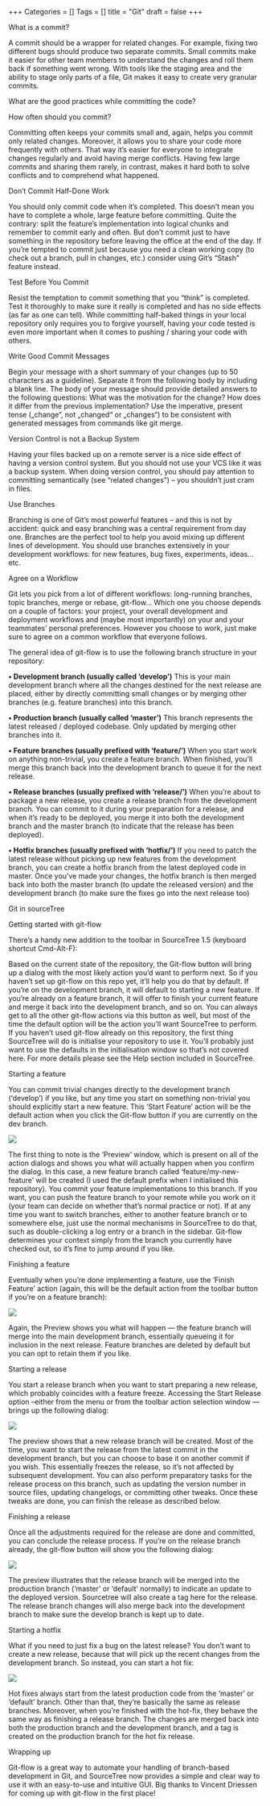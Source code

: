 +++
Categories = []
Tags = []
title = "Git"
draft = false
+++

<p class="custom-heading"> What is a commit? </p>
<p> A commit should be a wrapper for related changes. For example, fixing two different bugs should produce two separate commits. Small commits make it easier for other team members to understand the changes and roll them back if something went wrong. With tools like the staging area and the ability to stage only parts of a file, Git makes it easy to create very granular commits. </p>

<p class="custom-heading"> What are the good practices while committing the code? </p>

<p class="custom-sub-heading"> How often should you commit?</p>
<p> Committing often keeps your commits small and, again, helps you commit only related changes. Moreover, it allows you to share your code more frequently with others. That way it’s easier for everyone to integrate changes regularly and avoid having merge conflicts. Having few large commits and sharing them rarely, in contrast, makes it hard both to solve conflicts and to comprehend what happened. </p>

<p class="custom-sub-heading"> Don’t Commit Half-Done Work </p>
<p> You should only commit code when it’s completed. This doesn’t mean you have to complete a whole, large feature before committing. Quite the contrary: split the feature’s implementation into logical chunks and remember to commit early and often. But don’t commit just to have something in the repository before leaving the office at the end of the day. If you’re tempted to commit just because you need a clean working copy (to check out a branch, pull in changes, etc.) consider using Git’s “Stash” feature instead. </p>

<p class="custom-sub-heading"> Test Before You Commit </p>
<p> Resist the temptation to commit something that you “think” is completed. Test it thoroughly to make sure it really is completed and has no side effects (as far as one can tell). While committing half-baked things in your local repository only requires you to forgive yourself, having your code tested is even more important when it comes to pushing / sharing your code with others.</p>

<p class="custom-sub-heading"> Write Good Commit Messages</p>
<p> Begin your message with a short summary of your changes (up to 50 characters as a guideline). Separate it from the following body by including a blank line. The body of your message should provide detailed answers to the following questions: What was the motivation for the change? How does it differ from the previous implementation? Use the imperative, present tense („change“, not „changed“ or „changes“) to be consistent with generated messages from commands like git merge.</p>

<p class="custom-sub-heading"> Version Control is not a Backup System</p>
<p> Having your files backed up on a remote server is a nice side effect of having a version control system. But you should not use your VCS like it was a backup system. When doing version control, you should pay attention to committing semantically (see “related changes”) – you shouldn’t just cram in files.</p>

<p class="custom-sub-heading"> Use Branches</p>
<p> Branching is one of Git’s most powerful features – and this is not by accident: quick and easy branching was a central requirement from day one. Branches are the perfect tool to help you avoid mixing up different lines of development. You should use branches extensively in your development workflows: for new features, bug fixes, experiments, ideas… etc.</p>

<p class="custom-sub-heading"> Agree on a Workflow</p>
<p> Git lets you pick from a lot of different workflows: long-running branches, topic branches, merge or rebase, git-flow… Which one you choose depends on a couple of factors: your project, your overall development and deployment workflows and (maybe most importantly) on your and your teammates’ personal preferences. However you choose to work, just make sure to agree on a common workflow that everyone follows.</p>
<p>The general idea of git-flow is to use the following branch structure in your repository:</p>
<p><b>•	Development branch (usually called ‘develop’)</b>
This is your main development branch where all the changes destined for the next release are placed, either by directly committing small changes or by merging other branches (e.g. feature branches) into this branch.</p>
<p><b>•	Production branch (usually called ‘master’)</b>
This branch represents the latest released / deployed codebase. Only updated by merging other branches into it.</p>
<p><b>•	Feature branches (usually prefixed with ‘feature/’)</b>
When you start work on anything non-trivial, you create a feature branch. When finished, you’ll merge this branch back into the development branch to queue it for the next release.</p>
<p><b>•	Release branches (usually prefixed with ‘release/’)</b>
When you’re about to package a new release, you create a release branch from the development branch. You can commit to it during your preparation for a release, and when it’s ready to be deployed, you merge it into both the development branch and the master branch (to indicate that the release has been deployed).</p>
<p><b>•	Hotfix branches (usually prefixed with ‘hotfix/’)</b>
If you need to patch the latest release without picking up new features from the development branch, you can create a hotfix branch from the latest deployed code in master. Once you’ve made your changes, the hotfix branch is then merged back into both the master branch (to update the released version) and the development branch (to make sure the fixes go into the next release too)</p>

<p class="custom-heading"> Git in sourceTree </p>

<p class="custom-sub-heading"> Getting started with git-flow</p>
<p>There’s a handy new addition to the toolbar in SourceTree 1.5 (keyboard shortcut Cmd-Alt-F):

Based on the current state of the repository, the Git-flow button will bring up a dialog with the most likely action you’d want to perform next. So if you haven’t set up git-flow on this repo yet, it’ll help you do that by default. If you’re on the development branch, it will default to starting a new feature. If you’re already on a feature branch, it will offer to finish your current feature and merge it back into the development branch, and so on. You can always get to all the other git-flow actions via this button as well, but most of the time the default option will be the action you’ll want SourceTree to perform.
If you haven’t used git-flow already on this repository, the first thing SourceTree will do is initialise your repository to use it. You’ll probably just want to use the defaults in the initialisation window so that’s not covered here. For more details please see the Help section included in SourceTree.
</p>

<p class="custom-sub-heading">Starting a feature</p>
<p>You can commit trivial changes directly to the development branch (‘develop’) if you like, but any time you start on something non-trivial you should explicitly start a new feature. This ‘Start Feature’ action will be the default action when you click the Git-flow button if you are currently on the dev branch.
</p>
<img src="/img/git1.jpg"/>

<p>The first thing to note is the ‘Preview’ window, which is present on all of the action dialogs and shows you what will actually happen when you confirm the dialog. In this case, a new feature branch called ‘feature/my-new-feature’ will be created (I used the default prefix when I initialised this repository). You commit your feature implementations to this branch. If you want, you can push the feature branch to your remote while you work on it (your team can decide on whether that’s normal practice or not).
If at any time you want to switch branches, either to another feature branch or to somewhere else, just use the normal mechanisms in SourceTree to do that, such as double-clicking a log entry or a branch in the sidebar. Git-flow determines your context simply from the branch you currently have checked out, so it’s fine to jump around if you like.
</p>

<p class="custom-sub-heading">Finishing a feature </p>
<p>Eventually when you’re done implementing a feature, use the ‘Finish Feature’ action (again, this will be the default action from the toolbar button if you’re on a feature branch):
</p>
<img src="/img/git2.jpg"/>

<p>Again, the Preview shows you what will happen — the feature branch will merge into the main development branch, essentially queueing it for inclusion in the next release. Feature branches are deleted by default but you can opt to retain them if you like.
</p>

<p class="custom-sub-heading">Starting a release </p>
<p>You start a release branch when you want to start preparing a new release, which probably coincides with a feature freeze. Accessing the Start Release option –either from the menu or from the toolbar action selection window — brings up the following dialog:
</p>
<img src="/img/git3.jpg"/>

<p>The preview shows that a new release branch will be created. Most of the time, you want to start the release from the latest commit in the development branch, but you can choose to base it on another commit if you wish. This essentially freezes the release, so it’s not affected by subsequent development. You can also perform preparatory tasks for the release process on this branch, such as updating the version number in source files, updating changelogs, or committing other tweaks. Once these tweaks are done, you can finish the release as described below.
</p>

<p class="custom-sub-heading">Finishing a release </p>
<p>Once all the adjustments required for the release are done and committed, you can conclude the release process. If you’re on the release branch already, the git-flow button will show you the following dialog:
</p>
<img src="/img/git4.jpg"/>

<p>The preview illustrates that the release branch will be merged into the production branch (‘master’ or ‘default’ normally) to indicate an update to the deployed version. Sourcetree will also create a tag here for the release. The release branch changes will also merge back into the development branch to make sure the develop branch is kept up to date.
</p>

<p class="custom-sub-heading">Starting a hotfix </p>
<p>What if you need to just fix a bug on the latest release? You don’t want to create a new release, because that will pick up the recent changes from the development branch. So instead, you can start a hot fix:
</p>
<img src="/img/git5.jpg"/>

<p>Hot fixes always start from the latest production code from the ‘master’ or ‘default’ branch. Other than that, they’re basically the same as release branches. Moreover, when you’re finished with the hot-fix, they behave the same way as finishing a release branch. The changes are merged back into both the production branch and the development branch, and a tag is created on the production branch for the hot fix release.
</p>

<p class="custom-heading">Wrapping up</p>
<p>Git-flow is a great way to automate your handling of branch-based development in Git, and SourceTree now provides a simple and clear way to use it with an easy-to-use and intuitive GUI. Big thanks to Vincent Driessen for coming up with git-flow in the first place!
</p>
